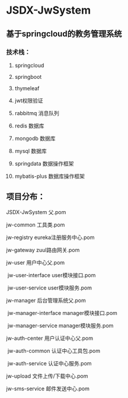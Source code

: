 # JSDX-JwSystem
## 基于springcloud的教务管理系统

### 技术栈：

1.   springcloud

2.   springboot

3.   thymeleaf

4.  jwt权限验证

5.   rabbitmq 消息队列

6.   redis 数据库

7.   mongodb 数据库

8.   mysql 数据库

9.   springdata 数据操作框架

10.   mybatis-plus 数据库操作框架

    

## 项目分布：

JSDX-JwSystem 父.pom

jw-common 工具类.pom

jw-registry eureka注册服务中心.pom

jw-gateway  zuul路由网关.pom

jw-user 用户中心父.pom

​	jw-user-interface user模块接口.pom

​	jw-user-service   user模块服务.pom

jw-manager 后台管理系统父.pom

​	jw-manager-interface manager模块接口.pom

​	jw-manager-service   manager模块服务.pom

jw-auth-center 用户认证中心父.pom

​	jw-auth-common  认证中心工具包.pom

​	jw-auth-service 认证中心服务.pom

jw-upload 文件上传/下载中心.pom

jw-sms-service 邮件发送中心.pom